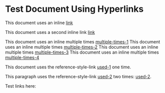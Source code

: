 # Test Document Using Hyperlinks

This document uses an inline [link](http://example.com/inline-link-1)

This document uses a second inline link [link](http://example.com/inline-link-2)

This document uses an inline multiple times [multiple-times-1](http://example.com/inline-link-multiple-times)
This document uses an inline multiple times [multiple-times-2](http://example.com/inline-link-multiple-times)
This document uses an inline multiple times [multiple-times-3](http://example.com/inline-link-multiple-times)
This document uses an inline multiple times [multiple-times-4](http://example.com/inline-link-multiple-times)

This document uses the reference-style-link [used-1][used-1-time] one time.

This paragraph uses the reference-style-link [used-2][used-2-times] two times: [used-2][used-2-times].

Test links here: 

[multiple-def]: http://example.com/multiple-def-1
[multiple-def]: http://example.com/multiple-def-2

[multiple-def-unused]: http://example.com/multiple-def-1--unused
[multiple-def-unused]: http://example.com/multiple-def-2--unused

[used-1-time]: http://example.com/used-1-time
[used-2-times]: http://example.com/used-2-times

[unused-1]: http://example.com/unused-1
[unused-2]: http://example.com/unused-2
